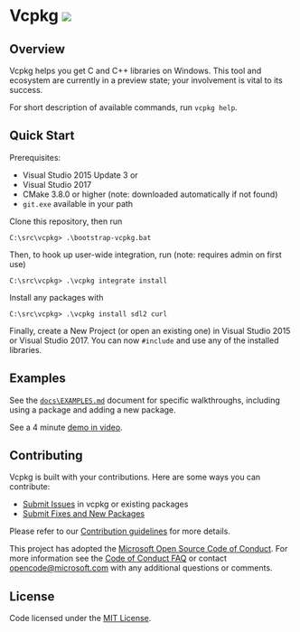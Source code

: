 # Vcpkg ![](https://devdiv.visualstudio.com/_apis/public/build/definitions/0bdbc590-a062-4c3f-b0f6-9383f67865ee/5261/badge)
 
## Overview
Vcpkg helps you get C and C++ libraries on Windows. This tool and ecosystem are currently in a preview state; your involvement is vital to its success.

For short description of available commands, run `vcpkg help`.

## Quick Start
Prerequisites:
- Visual Studio 2015 Update 3 or
- Visual Studio 2017
- CMake 3.8.0 or higher (note: downloaded automatically if not found)
- `git.exe` available in your path

Clone this repository, then run
```
C:\src\vcpkg> .\bootstrap-vcpkg.bat
```
Then, to hook up user-wide integration, run (note: requires admin on first use)
```
C:\src\vcpkg> .\vcpkg integrate install
```
Install any packages with
```
C:\src\vcpkg> .\vcpkg install sdl2 curl
```
Finally, create a New Project (or open an existing one) in Visual Studio 2015 or Visual Studio 2017. You can now `#include` and use any of the installed libraries.

## Examples
See the [`docs\EXAMPLES.md`](docs/EXAMPLES.md) document for specific walkthroughs, including using a package and adding a new package.

See a 4 minute [demo in video](https://www.youtube.com/watch?v=y41WFKbQFTw).

## Contributing
Vcpkg is built with your contributions. Here are some ways you can contribute:

* [Submit Issues](https://github.com/Microsoft/vcpkg/issues) in vcpkg or existing packages
* [Submit Fixes and New Packages](https://github.com/Microsoft/vcpkg/pulls)

Please refer to our [Contribution guidelines](CONTRIBUTING.md) for more details.

This project has adopted the [Microsoft Open Source Code of Conduct](https://opensource.microsoft.com/codeofconduct/). For more information see the [Code of Conduct FAQ](https://opensource.microsoft.com/codeofconduct/faq/) or contact [opencode@microsoft.com](mailto:opencode@microsoft.com) with any additional questions or comments.

## License

Code licensed under the [MIT License](LICENSE.txt).
